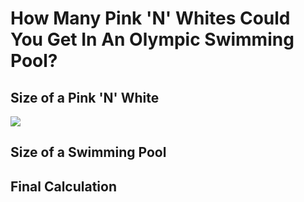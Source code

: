# How Many Pink 'N' Whites Could You Get In An Olympic Swimming Pool?

## Size of a Pink 'N' White

![](<https://media.discordapp.net/attachments/303200471735074819/563451329549303865/unknown.png>)



## Size of a Swimming Pool



## Final Calculation


